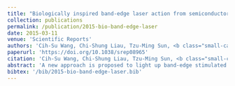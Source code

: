```yaml
---
title: "Biologically inspired band-edge laser action from semiconductor with dipole-forbidden band-gap transition"
collection: publications
permalink: /publication/2015-bio-band-edge-laser
date: 2015-03-11
venue: 'Scientific Reports'
authors: 'Cih-Su Wang, Chi-Shung Liau, Tzu-Ming Sun, <b class="small-caps">Yu-Chia Chen</b>, Tai-Yuan Lin, and Yang-Fang Chen'
paperurl: 'https://doi.org/10.1038/srep08965'
citation: 'Cih-Su Wang, Chi-Shung Liau, Tzu-Ming Sun, <b class="small-caps">Yu-Chia Chen</b>, Tai-Yuan Lin, and Yang-Fang Chen. Biologically inspired band-edge laser action from semiconductor with dipole-forbidden band-gap transition. <i>Scientific reports</i>, 5:8965, 2015.'
abstract: 'A new approach is proposed to light up band-edge stimulated emission arising from a semiconductor with dipole-forbidden band-gap transition. To illustrate our working principle, here we demonstrate the feasibility on the composite of SnO2 nanowires (NWs) and chicken albumen. SnO2 NWs, which merely emit visible defect emission, are observed to generate a strong ultraviolet fluorescence centered at 387 nm assisted by chicken albumen at room temperature. In addition, a stunning laser action is further discovered in the albumen/SnO2 NWs composite system. The underlying mechanism is interpreted in terms of the fluorescence resonance energy transfer (FRET) from the chicken albumen protein to SnO2 NWs. More importantly, the giant oscillator strength of shallow defect states, which is served orders of magnitude larger than that of the free exciton, plays a decisive role. Our approach therefore shows that bio-materials exhibit a great potential in applications for novel light emitters, which may open up a new avenue for the development of bio-inspired optoelectronic devices.'
bibtex: '/bib/2015-bio-band-edge-laser.bib'
---
```

<!-- codeurl: 'https://google.com' Move it up-->
